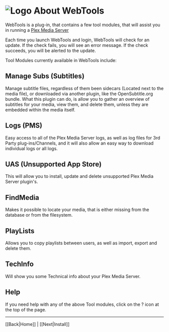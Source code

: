 # ![Logo](https://github.com/ukdtom/WebTools.bundle/blob/master/Wiki/WebTools/Logos/WebTools-48x48.png) About WebTools 

WebTools is a plug-in, that contains a few tool modules, that will assist you in running a [Plex Media Server](https://www.plex.tv/)

Each time you launch WebTools and login, WebTools will check for an update. If the check fails, you will see an error message. If the check succeeds, you will be alerted to the update.

Tool Modules currently available in WebTools include:

## Manage Subs (Subtitles)
Manage subtitle files, regardless of them been sidecars (Located next to the media file), or downloaded via another plugin, like the OpenSubtitle.org bundle. What this plugin can do, is allow you to gather an overview of subtitles for your media, view them, and delete them, unless they are embedded within the media itself.

## Logs (PMS)
Easy access to all of the Plex Media Server logs, as well as log files for 3rd Party plug-ins/Channels, and it will also allow an easy way to download individual logs or all logs.

## UAS (Unsupported App Store)
This will allow you to install, update and delete unsupported Plex Media Server plugin's.

## FindMedia
Makes it possible to locate your media, that is either missing from the database or from the filesystem.

## PlayLists
Allows you to copy playlists between users, as well as import, export and delete them.

## TechInfo
Will show you some Technical info about your Plex Media Server.

## Help
If you need help with any of the above Tool modules, click on the ? icon at the top of the page.

***

[[Back|Home]] | [[Next|Install]]